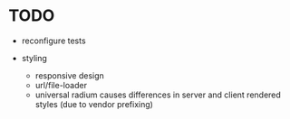 # TODO

- reconfigure tests

- styling
    - responsive design
    - url/file-loader
    - universal radium causes differences in server and client rendered styles (due to vendor prefixing)
